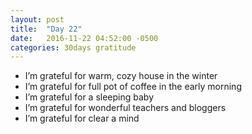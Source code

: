 ```yaml
---
layout: post
title:  "Day 22"
date:   2016-11-22 04:52:00 -0500
categories: 30days gratitude
---
```

* I’m grateful for warm, cozy house in the winter
* I’m grateful for full pot of coffee in the early morning
* I’m grateful for a sleeping baby
* I’m grateful for wonderful teachers and bloggers
* I’m grateful for clear a mind